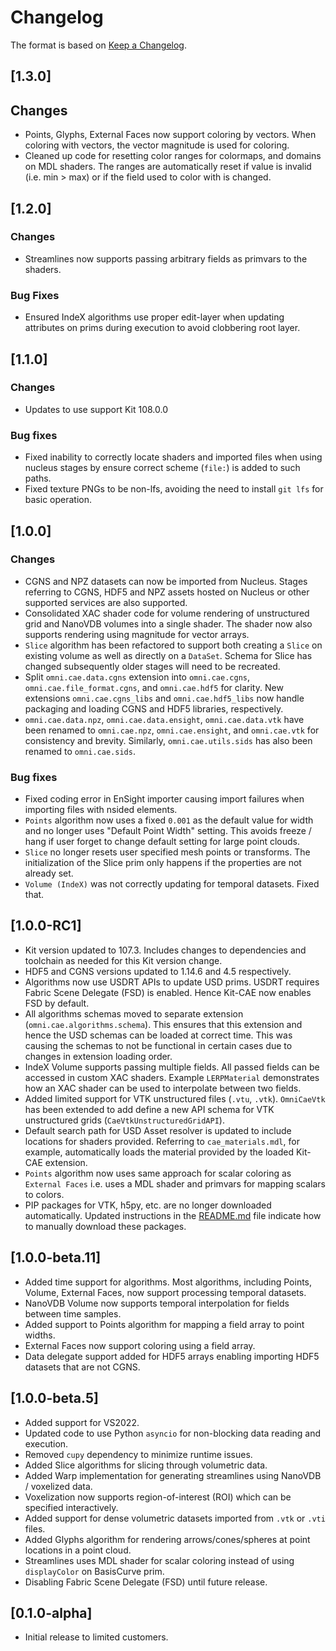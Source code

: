 # Changelog

The format is based on [Keep a Changelog](https://keepachangelog.com/en/1.0.0/).

## [1.3.0]

## Changes

* Points, Glyphs, External Faces now support coloring by vectors. When coloring with vectors, the
  vector magnitude is used for coloring.
* Cleaned up code for resetting color ranges for colormaps, and domains on MDL shaders. The ranges are automatically
  reset if value is invalid (i.e. min > max) or if the field used to color with is changed.

## [1.2.0]

### Changes

* Streamlines now supports passing arbitrary fields as primvars to the shaders.

### Bug Fixes

* Ensured IndeX algorithms use proper edit-layer when updating attributes on prims during execution
  to avoid clobbering root layer.

## [1.1.0]

### Changes

* Updates to use support Kit 108.0.0

### Bug fixes

* Fixed inability to correctly locate shaders and imported files when using nucleus stages by ensure
  correct scheme (`file:`) is added to such paths.
* Fixed texture PNGs to be non-lfs, avoiding the need to install `git lfs` for basic operation.

## [1.0.0]

### Changes

* CGNS and NPZ datasets can now be imported from Nucleus. Stages referring to CGNS, HDF5 and NPZ assets hosted on Nucleus
  or other supported services are also supported.
* Consolidated XAC shader code for volume rendering of unstructured grid and NanoVDB volumes into a single shader. The shader
  now also supports rendering using magnitude for vector arrays.
* `Slice` algorithm has been refactored to support both creating a `Slice` on existing volume as well as directly on
  a `DataSet`. Schema for Slice has changed subsequently older stages will need to be recreated.
* Split `omni.cae.data.cgns` extension into `omni.cae.cgns`, `omni.cae.file_format.cgns`, and `omni.cae.hdf5` for
  clarity. New extensions `omni.cae.cgns_libs` and `omni.cae.hdf5_libs` now handle packaging and loading CGNS and HDF5 libraries,
  respectively.
* `omni.cae.data.npz`, `omni.cae.data.ensight`, `omni.cae.data.vtk` have been renamed to `omni.cae.npz`, `omni.cae.ensight`,
  and `omni.cae.vtk` for consistency and brevity. Similarly, `omni.cae.utils.sids` has also been renamed to `omni.cae.sids`.

### Bug fixes

* Fixed coding error in EnSight importer causing import failures when importing files with nsided elements.
* `Points` algorithm now uses a fixed `0.001` as the default value for width and no longer uses "Default Point Width"
  setting. This avoids freeze / hang if user forget to change default setting for large point clouds.
* `Slice` no longer resets user specified mesh points or transforms. The initialization of the Slice prim only happens if the
  properties are not already set.
* `Volume (IndeX)` was not correctly updating for temporal datasets. Fixed that.


## [1.0.0-RC1]

* Kit version updated to 107.3. Includes changes to dependencies and toolchain as needed for this Kit version change.
* HDF5 and CGNS versions updated to 1.14.6 and 4.5 respectively.
* Algorithms now use USDRT APIs to update USD prims. USDRT requires Fabric Scene Delegate (FSD) is enabled. Hence Kit-CAE
  now enables FSD by default.
* All algorithms schemas moved to separate extension (`omni.cae.algorithms.schema`). This ensures that this extension
  and hence the USD schemas can be loaded at correct time. This was causing the schemas to not be functional
  in certain cases due to changes in extension loading order.
* IndeX Volume supports passing multiple fields. All passed fields can be accessed in custom XAC shaders. Example
  `LERPMaterial` demonstrates how an XAC shader can be used to interpolate between two fields.
* Added limited support for VTK unstructured files (`.vtu`, `.vtk`). `OmniCaeVtk` has been extended to add define a new
  API schema for VTK unstructured grids (`CaeVtkUnstructuredGridAPI`).
* Default search path for USD Asset resolver is updated to include locations for shaders provided. Referring to
  `cae_materials.mdl`, for example, automatically loads the material provided by the loaded Kit-CAE extension.
* `Points` algorithm now uses same approach for scalar coloring as `External Faces` i.e. uses a MDL shader and primvars
  for mapping scalars to colors.
* PIP packages for VTK, h5py, etc. are no longer downloaded automatically.
  Updated instructions in the [README.md](./README.md) file indicate how to manually download these packages.

## [1.0.0-beta.11]

* Added time support for algorithms. Most algorithms, including Points, Volume, External Faces, now support processing temporal
  datasets.
* NanoVDB Volume now supports temporal interpolation for fields between time samples.
* Added support to Points algorithm for mapping a field array to point widths.
* External Faces now support coloring using a field array.
* Data delegate support added for HDF5 arrays enabling importing HDF5 datasets that are not CGNS.

## [1.0.0-beta.5]

* Added support for VS2022.
* Updated code to use Python `asyncio` for non-blocking data reading and execution.
* Removed `cupy` dependency to minimize runtime issues.
* Added Slice algorithms for slicing through volumetric data.
* Added Warp implementation for generating streamlines using NanoVDB / voxelized data.
* Voxelization now supports region-of-interest (ROI) which can be specified interactively.
* Added support for dense volumetric datasets imported from `.vtk` or `.vti` files.
* Added Glyphs algorithm for rendering arrows/cones/spheres at point locations in a point cloud.
* Streamlines uses MDL shader for scalar coloring instead of using `displayColor` on BasisCurve prim.
* Disabling Fabric Scene Delegate (FSD) until future release.

## [0.1.0-alpha]

* Initial release to limited customers.
